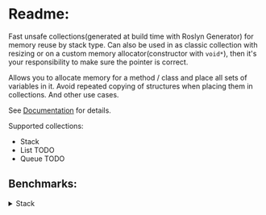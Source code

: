 # Readme:
Fast unsafe collections(generated at build time with Roslyn Generator) for memory reuse by stack type. Can also be used in as classic collection with resizing or on a custom memory allocator(constructor with `void*`), then it's your responsibility to make sure the pointer is correct.

Allows you to allocate memory for a method / class and place all sets of variables in it.
Avoid repeated copying of structures when placing them in collections.
And other use cases.

See [Documentation](https://github.com/SoftStoneDevelop/StackMemoryCollections/blob/main/Documentation/Readme.md) for details.

Supported collections:
- Stack
- List TODO
- Queue TODO

## Benchmarks:

<details><summary>Stack</summary>

### Primitive types:
Stack elements are primitives: `byte`, `float`, `int`, `short`, `decimal`... .
  
|                     Method |    Size |           Mean | Ratio | Allocated |
|--------------------------- |-------- |---------------:|------:|----------:|
|     **StackMemoryCollections** |     **100** |       **508.6 ns** |  **1.45** |         **400 B** |
| System.Collections.Generic |     100 |       349.8 ns |  1.00 |     456 B |
|                            |         |                |       |           |
|     **StackMemoryCollections** |    **1000** |     **4,156.1 ns** |  **1.22** |         **4000 B** |
| System.Collections.Generic |    1000 |     3,397.4 ns |  1.00 |    4056 B |
|                            |         |                |       |           |
|     **StackMemoryCollections** |   **10000** |    **41,159.0 ns** |  **1.18** |         **40000 B** |
| System.Collections.Generic |   10000 |    34,840.5 ns |  1.00 |   40056 B |
|                            |         |                |       |           |
|     **StackMemoryCollections** |  **100000** |   **426,671.1 ns** |  **0.91** |       **400002 B** |
| System.Collections.Generic |  100000 |   470,070.8 ns |  1.00 |  400098 B |
|                            |         |                |       |           |
|     **StackMemoryCollections** |  **250000** | **1,075,245.9 ns** |  **0.92** |       **1000008 B** |
| System.Collections.Generic |  250000 | 1,171,422.0 ns |  1.00 | 1000140 B |
|                            |         |                |       |           |
|     **StackMemoryCollections** |  **500000** | **2,399,918.5 ns** |  **1.03** |       **2000003 B** |
| System.Collections.Generic |  500000 | 2,343,048.8 ns |  1.00 | 2000225 B |
|                            |         |                |       |           |
|     **StackMemoryCollections** | **1000000** | **4,838,296.6 ns** |  **1.03** |       **4000007 B** |
| System.Collections.Generic | 1000000 | 4,679,167.4 ns |  1.00 | 4000393 B |

[Bench Code](https://github.com/SoftStoneDevelop/StackMemoryCollections/blob/main/Src/Benchmarks/Stack/Simple/PrimitiveSimpleJob.cs)
______
  
|                     Method |    Size |          Mean | Ratio |   Allocated |
|--------------------------- |-------- |--------------:|------:|------------:|
|     **StackMemoryCollections** |     **100** |      **69.06 μs** |  **1.24** |           **400** |
| System.Collections.Generic |     100 |      55.78 μs |  1.00 |     91200 B |
|                            |         |               |       |             |
|     **StackMemoryCollections** |    **1000** |     **618.52 μs** |  **1.10** |         **4001 B** |
| System.Collections.Generic |    1000 |     545.27 μs |  1.00 |    811200 B |
|                            |         |               |       |             |
|     **StackMemoryCollections** |   **10000** |   **6,352.77 μs** |  **1.18** |         **40007 B** |
| System.Collections.Generic |   10000 |   5,396.62 μs |  1.00 |   8011204 B |
|                            |         |               |       |             |
|     **StackMemoryCollections** |  **100000** |  **63,338.15 μs** |  **0.84** |       **400198 B** |
| System.Collections.Generic |  100000 |  76,073.95 μs |  1.00 |  80019641 B |
|                            |         |               |       |             |
|     **StackMemoryCollections** |  **250000** | **158,500.56 μs** |  **0.86** |       **1000368 B** |
| System.Collections.Generic |  250000 | 183,712.84 μs |  1.00 | 200029085 B |
|                            |         |               |       |             |
|     **StackMemoryCollections** |  **500000** | **311,823.57 μs** |  **0.86** |      **2005860 B** |
| System.Collections.Generic |  500000 | 363,499.57 μs |  1.00 | 400046688 B |
|                            |         |               |       |             |
|     **StackMemoryCollections** | **1000000** | **625,418.21 μs** |  **0.85** |      **4003792 B** |
| System.Collections.Generic | 1000000 | 739,717.81 μs |  1.00 | 800078544 B |
  
[Code](https://github.com/SoftStoneDevelop/StackMemoryCollections/blob/main/Src/Benchmarks/Stack/Optimal/PrimitiveOptimalJob.cs)
______
### Class:
Stack elements are classes.

[ClassSimpleJob result](https://github.com/SoftStoneDevelop/StackMemoryCollections/blob/main/BenchmarkResults/Benchmark.ClassSimpleJob-report-github.md):
[Code](https://github.com/SoftStoneDevelop/StackMemoryCollections/blob/main/Src/Benchmarks/Stack/Simple/ClassSimpleJob.cs)

[ClassOptimalJob result](https://github.com/SoftStoneDevelop/StackMemoryCollections/blob/main/BenchmarkResults/Benchmark.ClassOptimalJob-report-github.md):
[Code](https://github.com/SoftStoneDevelop/StackMemoryCollections/blob/main/Src/Benchmarks/Stack/Optimal/ClassOptimalJob.cs)

______
### Struct:
Stack elements are structures.

[StructSimpleJob result](https://github.com/SoftStoneDevelop/StackMemoryCollections/blob/main/BenchmarkResults/Benchmark.StructSimpleJob-report-github.md):
[Code](https://github.com/SoftStoneDevelop/StackMemoryCollections/blob/main/Src/Benchmarks/Stack/Simple/StructSimpleJob.cs)

[StructOptimalJob result](https://github.com/SoftStoneDevelop/StackMemoryCollections/blob/main/BenchmarkResults/Benchmark.StructOptimalJob-report-github.md):
[Code](https://github.com/SoftStoneDevelop/StackMemoryCollections/blob/main/Src/Benchmarks/Stack/Optimal/StructOptimalJob.cs)

______

</details>
